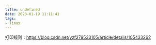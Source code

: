 ```yaml
---
title: undefined
date: 2023-01-19 11:11:41
tags:
- linux
---
```


打印规则：https://blog.csdn.net/yzf279533105/article/details/105433262


